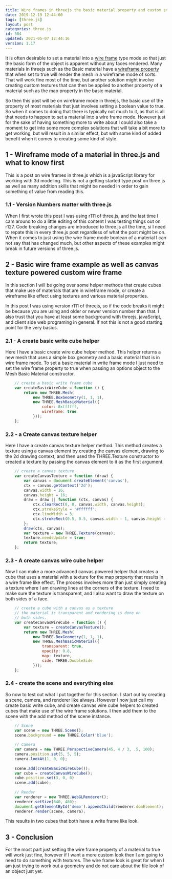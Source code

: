 ```yaml
---
title: Wire frames in threejs the basic material property and custom solutions
date: 2019-12-19 12:44:00
tags: [three.js]
layout: post
categories: three.js
id: 584
updated: 2021-05-07 12:44:16
version: 1.17
---
```


It is often desirable to set a material into a [wire frame](https://en.wikipedia.org/wiki/Wire-frame_model) type mode so that just the basic form of the object is apparent without any faces rendered. Many materials in threejs such as the Basic material have a [wireframe property](https://threejs.org/docs/#api/en/materials/MeshBasicMaterial.wireframe) that when set to true will render the mesh in a wireframe mode of sorts. That will work fine most of the time, but another solution might involve creating custom textures that can then be applied to another property of a material such as the map property in the basic material.

So then this post will be on wireframe mode in threejs, the basic use of the property of most materials that just involves setting a boolean value to true. So when it comes to doing that there is typically not much to it, as that is all that needs to happen to set a material into a wire frame mode. However just for the sake of having something more to write about I could also take a moment to get into some more complex solutions that will take a bit more to get working, but will result in a similar effect, but with some kind of added benefit when it comes to creating some kind of style.

<!-- more -->

## 1 - Wireframe mode of a material in three.js and what to know first

This is a post on wire frames in three.js which is a javaScript library for working with 3d modeling. This is not a getting started type post on three.js as well as many addition skills that might be needed in order to gain something of value from reading this.

### 1.1 - Version Numbers matter with three.js

When I first wrote this post I was using r111 of three.js, and the last time I cam around to do a little editing of this content I was testing things out on r127. Code breaking changes are introduced to three.js all the time, si I need to repate this in every three.js post regardless of what the post might be on. When it comes to just using the wire frame mode boolean of a material I can not say that has changed much, but other aspects of these examples might break in future versions of three.js.

## 2 - Basic wire frame example as well as canvas texture powered custom wire frame

In this section I will be going over some helper methods that create cubes that make use of materials that are in wireframe mode, or create a wireframe like effect using textures and various material properties.

In this post I was using version r111 of threejs, so if the code breaks it might be because you are using and older or newer version number than that. I also trust that you have at least some background with threejs, javaScript, and client side web programing in general. If not this is not a good starting point for the very basics.

### 2.1 - A create basic write cube helper

Here I have a basic create wire cube helper method. This helper returns a new mesh that uses a simple box geometry and a basic material that is in wire frame mode. To set a basic material in write frame mode I just need to set the wire frame property to true when  passing an options object to the Mesh Basic Material constructor.

```js
    // create a basic write frame cube
    var createBasicWireCube = function () {
        return new THREE.Mesh(
            new THREE.BoxGeometry(1, 1, 1),
            new THREE.MeshBasicMaterial({
                color: 0xffffff,
                wireframe: true
            }));
    };
```

### 2.2 - a Create canvas texture helper

Here I have a create canvas texture helper method. This method creates a texture using a canvas element by creating the canvas element, drawing to the 2d drawing context, and then used the THREE.Texture constructor to created a texture by passing the canvas element to it as the first argument.

```js
    // create a canvas texture
    var createCanvasTexture = function (draw) {
        var canvas = document.createElement('canvas'),
        ctx = canvas.getContext('2d');
        canvas.width = 16;
        canvas.height = 16;
        draw = draw || function (ctx, canvas) {
            ctx.clearRect(0, 0, canvas.width, canvas.height);
            ctx.strokeStyle = '#ffffff';
            ctx.lineWidth = 3;
            ctx.strokeRect(0.5, 0.5, canvas.width - 1, canvas.height - 1);
        };
        draw(ctx, canvas);
        var texture = new THREE.Texture(canvas);
        texture.needsUpdate = true;
        return texture;
    };
```

### 2.3 - A create canvas wire cube helper

Now I can make a more advanced canvas powered helper that creates a cube that uses a material with a texture for the map property that results in a wire frame like effect. The process involves more than just simply creating a texture where I am drawing lines at the corners of the texture. I need to make sure the texture is transparent, and I also want to draw the texture on both sides of a face.

```js
    // create a cube with a canvas as a texture
    // the material is transparent and rendering is done on
    // both sides.
    var createCanvasWireCube = function () {
        var texture = createCanvasTexture();
        return new THREE.Mesh(
            new THREE.BoxGeometry(1, 1, 1),
            new THREE.MeshBasicMaterial({
                transparent: true,
                opacity: 0.8,
                map: texture,
                side: THREE.DoubleSide
            }));
    };
```

### 2.4 - create the scene and everything else

So now to test out what I put together for this section. I start out by creating a scene, camera, and renderer like always. However I now just call my create basic write cube, and create canvas wire cube helpers to created cubes that make use of the wire frame solutions. I then add them to the scene with the add method of the scene instance.

```js
    // Scene
    var scene = new THREE.Scene();
    scene.background = new THREE.Color('blue');
 
    // Camera
    var camera = new THREE.PerspectiveCamera(45, 4 / 3, .5, 100);
    camera.position.set(5, 5, 5);
    camera.lookAt(1, 0, 0);
 
    scene.add(createBasicWireCube());
    var cube = createCanvasWireCube();
    cube.position.set(3, 0, 0)
    scene.add(cube);
 
    // Render
    var renderer = new THREE.WebGLRenderer();
    renderer.setSize(640, 480);
    document.getElementById('demo').appendChild(renderer.domElement);
    renderer.render(scene, camera);
```

This results in two cubes that both have a write frame like look.

## 3 - Conclusion

For the most part just setting the wire frame property of a material to true will work just fine, however if I want a more custom look then I am going to need to do something with textures. The wire frame look is great for when I am just trying to work out a geometry and do not care about the file look of an object just yet.